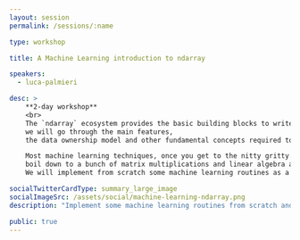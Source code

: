 ```yaml
---
layout: session
permalink: /sessions/:name

type: workshop

title: A Machine Learning introduction to ndarray

speakers:
  - luca-palmieri

desc: >
    **2-day workshop**
    <br>
    The `ndarray` ecosystem provides the basic building blocks to write scientific computing software in Rust:
    we will go through the main features,
    the data ownership model and other fundamental concepts required to properly leverage the strength of this suite of crates.

    Most machine learning techniques, once you get to the nitty gritty implementation details,
    boil down to a bunch of matrix multiplications and linear algebra algorithms, with a sprinkle of statistics.
    We will implement from scratch some machine learning routines as a hands-on introduction to ndarray and its ecosystem.

socialTwitterCardType: summary_large_image
socialImageSrc: /assets/social/machine-learning-ndarray.png
description: "Implement some machine learning routines from scratch and learn about ndarray and its ecosystem."

public: true
---
```

